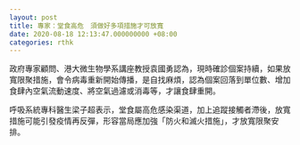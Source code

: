 ```yaml
---
layout: post
title: 專家：堂食高危　須做好多項措施才可放寬
date: 2020-08-18 12:13:47.000000000 +08:00
categories: rthk
---
```


政府專家顧問、港大微生物學系講座教授袁國勇認為，現時確診個案持續，如果放寬限聚措施，會令病毒重新開始傳播，是自找麻煩，認為個案回落到單位數、增加食肆內空氣流動速度、將空氣過濾或消毒等，才讓食肆重開。

呼吸系統專科醫生梁子超表示，堂食屬高危感染渠道，加上追蹤接觸者滯後，放寬措施可能引發疫情再反彈，形容當局應加強「防火和滅火措施」，才放寬限聚安排。

